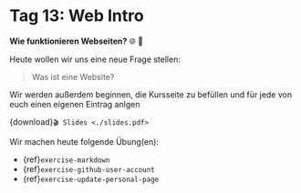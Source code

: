 # Tag 13: Web Intro

**Wie funktionieren Webseiten?** 🌐 🤔

Heute wollen wir uns eine neue Frage stellen:

> Was ist eine Website?

Wir werden außerdem beginnen, die Kursseite zu befüllen
und für jede von euch einen eigenen Eintrag anlgen

{download}`🎬 Slides <./slides.pdf>`

Wir machen heute folgende Übung(en):

- {ref}`exercise-markdown`
- {ref}`exercise-github-user-account`
- {ref}`exercise-update-personal-page`